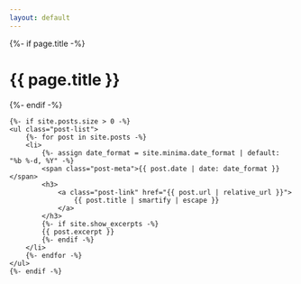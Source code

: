 ```yaml
---
layout: default
---
```


<div class="home">
    {%- if page.title -%}
    <h1 class="page-heading">{{ page.title }}</h1>
    {%- endif -%}

    {%- if site.posts.size > 0 -%}
    <ul class="post-list">
        {%- for post in site.posts -%}
        <li>
            {%- assign date_format = site.minima.date_format | default: "%b %-d, %Y" -%}
            <span class="post-meta">{{ post.date | date: date_format }}</span>
            <h3>
                <a class="post-link" href="{{ post.url | relative_url }}">
                    {{ post.title | smartify | escape }}
                </a>
            </h3>
            {%- if site.show_excerpts -%}
            {{ post.excerpt }}
            {%- endif -%}
        </li>
        {%- endfor -%}
    </ul>
    {%- endif -%}
</div>